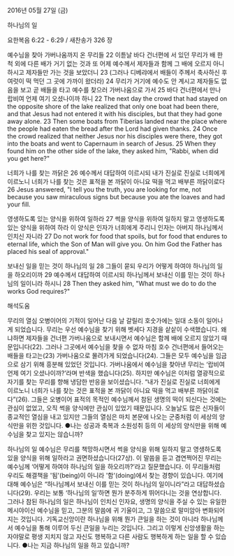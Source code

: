 2016년 05월 27일 (금)

하나님의 일



요한복음 6:22 - 6:29 / 새찬송가 326 장


예수님을 찾아 가버나움까지 온 무리들
22 이튿날 바다 건너편에 서 있던 무리가 배 한 척 외에 다른 배가 거기 없는 것과 또 어제 예수께서 제자들과 함께 그 배에 오르지 아니하시고 제자들만 가는 것을 보았더니 23 (그러나 디베랴에서 배들이 주께서 축사하신 후 여럿이 떡 먹던 그 곳에 가까이 왔더라) 24 무리가 거기에 예수도 안 계시고 제자들도 없음을 보고 곧 배들을 타고 예수를 찾으러 가버나움으로 가서 
25 바다 건너편에서 만나 랍비여 언제 여기 오셨나이까 하니
22 The next day the crowd that had stayed on the opposite shore of the lake realized that only one boat had been there, and that Jesus had not entered it with his disciples, but that they had gone away alone. 23 Then some boats from Tiberias landed near the place where the people had eaten the bread after the Lord had given thanks. 24 Once the crowd realized that neither Jesus nor his disciples were there, they got into the boats and went to Capernaum in search of Jesus. 25 When they found him on the other side of the lake, they asked him, "Rabbi, when did you get here?" 

너희가 나를 찾는 까닭은 
26 예수께서 대답하여 이르시되 내가 진실로 진실로 너희에게 이르노니 너희가 나를 찾는 것은 표적을 본 까닭이 아니요 떡을 먹고 배부른 까닭이로다 
26 Jesus answered, "I tell you the truth, you are looking for me, not because you saw miraculous signs but because you ate the loaves and had your fill. 

영생하도록 있는 양식을 위하여 일하라 
27 썩을 양식을 위하여 일하지 말고 영생하도록 있는 양식을 위하여 하라 이 양식은 인자가 너희에게 주리니 인자는 아버지 하나님께서 인치신 자니라 
27 Do not work for food that spoils, but for food that endures to eternal life, which the Son of Man will give you. On him God the Father has placed his seal of approval." 

보내신 일을 믿는 것이 하나님의 일
28 그들이 묻되 우리가 어떻게 하여야 하나님의 일을 하오리이까 29 예수께서 대답하여 이르시되 하나님께서 보내신 이를 믿는 것이 하나님의 일이니라 하시니
28 Then they asked him, "What must we do to do the works God requires?"

해석도움





무리의 열심 
오병이어의 기적이 일어난 다음 날 갈릴리 호숫가에는 일대 소동이 일어나게 되었습니다. 무리는 우선 예수님을 찾기 위해 벳세다 지경을 샅샅이 수색했습니다. 왜냐하면 제자들을 건너편 가버나움으로 보내시면서 예수님은 함께 배에 오르지 않았기 때문입니다(22). 그러나 그곳에서 예수님을 찾을 수 없자 마침 호수 건너편에서 들어오는 배들을 타고는(23) 가버나움으로 몰려가게 되었습니다(24). 그들은 모두 예수님을 임금으로 삼기 위해 흥분해 있었던 것입니다. 가버나움에서 예수님을 찾아낸 무리는 ‘랍비여 언제 여기 오셨나이까?’라며 반색을 했습니다(25). 하지만 예수님은 이처럼 열광적으로 자기를 찾는 무리를 향해 냉담한 반응을 보이셨습니다. “내가 진실로 진실로 너희에게 이르노니 너희가 나를 찾는 것은 표적을 본 까닭이 아니요 떡을 먹고 배부른 까닭이로다”(26). 그들은 오병이어 표적의 목적인 예수님께서 참된 생명의 떡이 되신다는 것에는 관심이 없었고, 오직 썩을 양식에만 관심이 있었기 때문입니다. 오늘날도 많은 신자들이 종교적인 열심을 내고 있지만 그들의 열심은 마치 본문에 나오는 군중처럼 이 세상의 양식만을 위한 것입니다.
●나는 성공과 축복과 소원성취 등의 이 세상의 양식만을 위해 예수님을 찾고 있지는 않습니까? 

하나님의 일 
예수님은 무리를 책망하시면서 썩을 양식을 위해 일하지 말고 영생하도록 있을 양식을 위해 일하라고 권면하셨습니다(27상). 이 말씀을 듣고 겸연쩍어진 무리는 예수님께 ‘어떻게 하여야 하나님의 일을 하오리까?’라고 질문했습니다. 이 무리들처럼 우리도 해결책을 '됨'(being)이 아니라 '함'(doing)에서 찾는 경향이 있습니다. 여기에 대해 예수님은 “하나님께서 보내신 이를 믿는 것이 하나님의 일이니라”라고 대답하셨습니다(29). 우리는 보통 ‘하나님의 일’하면 뭔가 분주하게 뛰어다니는 것을 연상합니다. 그러나 참된 하나님의 일은 하나님이 인치신 인자요, 생명의 양식을 주실 수 있는 유일한 메시야이신 예수님을 믿고, 그분의 말씀에 귀 기울이고, 그 말씀으로 말미암아 변화되어지는 것입니다. 기독교신앙이란 하나님을 위해 뭔가 큰일을 하는 것이 아니라 하나님께서 예수님을 통해 이루어 두신 큰일을 누리는 것입니다. 그리고 이렇게 신앙생활을 하는 자야말로 평생 지치지 않고 자신도 행복하고 다른 사람도 행복하게 하는 일을 할 수 있습니다.
●나는 지금 하나님의 일을 하고 있습니까?